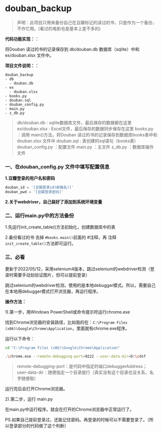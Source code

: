 # douban_backup

> 声明：此项目只用来备份自己在豆瓣标记的读过的书，只是作为一个备份，不作它用。(看过的电影也是基本上差不多的)

**代码功能实现：**：

将Douban 读过的书的记录保存到 db/douban.db 数据库（sqlite）中和ex/douban.xlsx 文件中。


**项目文件说明：**：
```
douban_backup
- db
  - douban.db
- ex
  - douban.xlsx
- books.py
- douban.sql
- douban_config.py
- main.py
- z_db.py
```

> db/douban.db : sqlite数据库文件，最后保存的数据都在这里
> ex/douban.xlsx : Excel文件，最后保存的数据同步保存在这里
> books.py ：调用 main()方法，将Douban 读过的书的记录保存到数据库books表中和douban.xlsx 文件中
> douban.sql : 表创建的sql语句（books表）
> douban_config.py ：配置文件
> main.py ：主文件
> z_db.py ：数据库操作文件

### 一、在douban_config.py 文件中填写配置信息

**1.豆瓣登录的用户名和密码**
``` python
douban_id = '[豆瓣登录id(邮箱名)]'
douban_pwd = '[豆瓣登录密码]'
```

**2.关于webdriver，自己装好了添加到系统环境变量**

### 二、运行main.py中的方法备份

1.先运行init_create_table()方法初始化，创建数据库中的表

2.备份看过的书
去掉 `#books.main()`前面的 #注释，再 注释`init_create_table()`方法即可运行。

### 三、必看

更新于2022/05/12，采用selenium4版本，跳过selenium的webdriver检测（登录时需要手动划验证图片，但可以提前登录）

跳过selenium的webdriver检测，使用的是本地debugger模式。所以，需要自己在本地用debugger模式打开浏览器，再运行程序。

**操作方法：**

1).第一步，用Windows PowerShell或命令提示符运行chrome.exe

找到Chrome浏览器的安装路径，比如我的在：`C:\Program Files (x86)\Google\Chrome\Application`，里面就有chrome.exe程序。

运行以下命令：
```bash
cd "C:\Program Files (x86)\Google\Chrome\Application"

.\chrome.exe --remote-debugging-port=9222 --user-data-dir=D:\cdsf
```

> remote-debugging-port：是代码中指定的端口debuggerAddress；
> user-data-dir：随便指定一个目录就行（真实没有这个目录也没关系，名字随便取）

运行完后会打开Chrome浏览器。

2).第二步，运行 main.py

在main.py中运行程序。就会在打开的Chrome浏览器中正常运行了。

PS.如果自己提前登录过，还能记住密码。再登录的时候可以不需要登录了。（所以登录部分的代码做了这个判断）